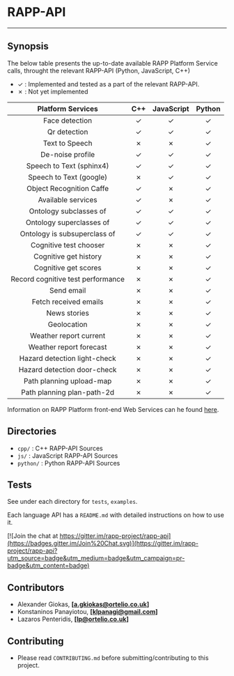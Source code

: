 # RAPP-API
--------------------

## Synopsis

The below table presents the up-to-date available RAPP Platform Service calls, throught the relevant RAPP-API (Python, JavaScript, C++)

- ✓   : Implemented and tested as a part of the relevant RAPP-API.
- ✗   : Not yet implemented

| Platform Services                 | C++      | JavaScript   | Python   |
| :-------------------------------: | :---:    | :----------: | :---:    |
| Face detection                    | ✓        |  ✓           | ✓        |
| Qr detection                      | ✓        |  ✓           | ✓        |
| Text to Speech                    | ✗        |  ✗           | ✓        |
| De-noise profile                  | ✓        |  ✓           | ✓        |
| Speech to Text (sphinx4)          | ✓        |  ✓           | ✓        |
| Speech to Text (google)           | ✗        |  ✓           | ✓        |
| Object Recognition Caffe          | ✓        |  ✗           | ✓        |
| Available services                | ✓        |  ✗           | ✓        |
| Ontology subclasses of            | ✓        |  ✓           | ✓        |
| Ontology superclasses of          | ✓        |  ✓           | ✓        |
| Ontology is subsuperclass of      | ✓        |  ✓           | ✓        |
| Cognitive test chooser            | ✗        |  ✗           | ✓        |
| Cognitive get history             | ✗        |  ✗           | ✓        |
| Cognitive get scores              | ✗        |  ✗           | ✓        |
| Record cognitive test performance | ✗        |  ✗           | ✓        |
| Send email                        | ✗        |  ✗           | ✓        |
| Fetch received emails             | ✗        |  ✗           | ✓        |
| News stories                      | ✗        |  ✗           | ✓        |
| Geolocation                       | ✗        |  ✗           | ✓        |
| Weather report current            | ✗        |  ✗           | ✓        |
| Weather report forecast           | ✗        |  ✗           | ✓        |
| Hazard detection light-check      | ✗        |  ✗           | ✓        |
| Hazard detection door-check       | ✗        |  ✗           | ✓        |
| Path planning upload-map          | ✗        |  ✗           | ✓        |
| Path planning plan-path-2d        | ✗        |  ✗           | ✓        |


Information on RAPP Platform front-end Web Services can he found [here](https://github.com/rapp-project/rapp-platform/tree/master/rapp_web_services/services).

## Directories

- `cpp/`    : C++ RAPP-API Sources
- `js/`     : JavaScript RAPP-API Sources
- `python/` : Python RAPP-API Sources

## Tests

See under each directory for `tests`, `examples`.

Each language API has a `README.md` with detailed instructions on how to use it.

[![Join the chat at https://gitter.im/rapp-project/rapp-api](https://badges.gitter.im/Join%20Chat.svg)](https://gitter.im/rapp-project/rapp-api?utm_source=badge&utm_medium=badge&utm_campaign=pr-badge&utm_content=badge)

## Contributors

- Alexander Giokas, **[a.gkiokas@ortelio.co.uk]**
- Konstaninos Panayiotou, **[klpanagi@gmail.com]**
- Lazaros Penteridis, **[lp@ortelio.co.uk]**

## Contributing

- Please read `CONTRIBUTING.md` before submitting/contributing to this project.
